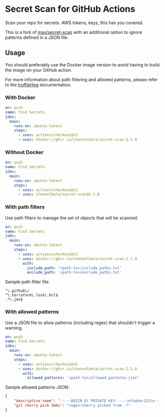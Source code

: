 # Secret Scan for GitHub Actions

Scan your repo for secrets. AWS tokens, keys, this has you covered.

This is a fork of [max/secret-scan](https://github.com/max/secret-scan) with an additional option to ignore patterns defined in a JSON file.

## Usage

You should preferably use the Docker image version to avoid having to build the image on your GitHub action.

For more information about path filtering and allowed patterns, please refer to the [truffleHog](https://github.com/trufflesecurity/truffleHog) documentation.

### With Docker

```yaml
on: push
name: Find Secrets
jobs:
  main:
    runs-on: ubuntu-latest
    steps:
      - uses: actions/checkout@v2
      - uses: docker://ghcr.io/channelbeta/secret-scan:2.1.0
```

### Without Docker

```yaml
on: push
name: Find Secrets
jobs:
  main:
    runs-on: ubuntu-latest
    steps:
      - uses: actions/checkout@v2
      - uses: channelbeta/secret-scan@2.1.0
```

### With path filters

Use path filters to manage the set of objects that will be scanned.

```yaml
on: push
name: Find Secrets
jobs:
  main:
    runs-on: ubuntu-latest
    steps:
      - uses: actions/checkout@v2
      - uses: docker://ghcr.io/channelbeta/secret-scan:2.1.0
        with:
          include_path: '<path-to>/include_paths.txt'
          exclude_path: '<path-to>/exclude_paths.txt'
```

Sample path filter file:

```text
^\.github\/
^\.terraform\.lock\.hcl$
.*\.jmx$
```

### With allowed patterns

Use a JSON file to allow patterns (including regex) that shouldn't trigger a warning.

```yaml
on: push
name: Find Secrets
jobs:
  main:
    runs-on: ubuntu-latest
    steps:
      - uses: actions/checkout@v2
      - uses: docker://ghcr.io/channelbeta/secret-scan:2.1.0
        with:
          allowed_patterns: '<path-to>/allowed_patterns.json'
```

Sample allowed patterns JSON:

```json
{
    "descriptive name": "-----BEGIN EC PRIVATE KEY-----\nfoobar123\n-----END EC PRIVATE KEY-----",
    "git cherry pick SHAs": "regex:Cherry picked from .*"
}
```
